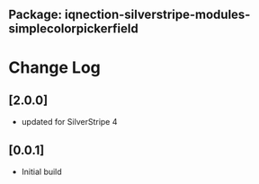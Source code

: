 ## Package: iqnection-silverstripe-modules-simplecolorpickerfield
# Change Log

## [2.0.0]
- updated for SilverStripe 4

## [0.0.1]
- Initial build